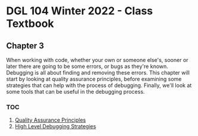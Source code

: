 # DGL 104 Winter 2022 - Class Textbook
## Chapter 3
When working with code, whether your own or someone else's, sooner or later there are going
to be some errors, or bugs as they're known. Debugging is all about finding and removing these errors. This chapter will start by looking at quality assurance principles, before examining some strategies that
can help with the process of debugging. Finally, we'll look at some tools that can be useful in the debugging process.

### TOC
1. [Quality Assurance Principles](QualityAssurancePrinciples.md)
2. [High Level Debugging Strategies](HighLevelDebugging.md)